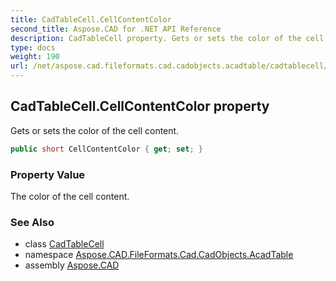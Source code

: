 ```yaml
---
title: CadTableCell.CellContentColor
second_title: Aspose.CAD for .NET API Reference
description: CadTableCell property. Gets or sets the color of the cell content
type: docs
weight: 190
url: /net/aspose.cad.fileformats.cad.cadobjects.acadtable/cadtablecell/cellcontentcolor/
---
```

## CadTableCell.CellContentColor property

Gets or sets the color of the cell content.

```csharp
public short CellContentColor { get; set; }
```

### Property Value

The color of the cell content.

### See Also

* class [CadTableCell](../)
* namespace [Aspose.CAD.FileFormats.Cad.CadObjects.AcadTable](../../cadtablecell/)
* assembly [Aspose.CAD](../../../)


